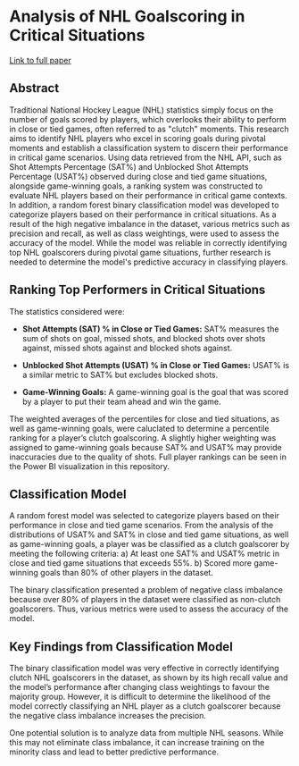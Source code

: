 # Analysis of NHL Goalscoring in Critical Situations

<a href="https://www.researchgate.net/publication/380347690_Analysis_of_NHL_Goalscoring_in_Critical_Situations">Link to full paper</a>

## Abstract
Traditional National Hockey League (NHL) statistics simply focus on the number of goals scored by players, which overlooks their ability to perform in close or tied games, often referred to as "clutch" moments. This research aims to identify NHL players who excel in scoring goals during pivotal moments and establish a classification system to discern their performance in critical game scenarios. Using data retrieved from the NHL API, such as Shot Attempts Percentage (SAT%) and Unblocked Shot Attempts Percentage (USAT%) observed during close and tied game situations, alongside game-winning goals, a ranking system was constructed to evaluate NHL players based on their performance in critical game contexts. In addition, a random forest binary classification model was developed to categorize players based on their performance in critical situations. As a result of the high negative imbalance in the dataset, various metrics such as precision and recall, as well as class weightings, were used to assess the accuracy of the model. While the model was reliable in correctly identifying top NHL goalscorers during pivotal game situations, further research is needed to determine the model's predictive accuracy in classifying players.

## Ranking Top Performers in Critical Situations
The statistics considered were:
- **Shot Attempts (SAT) % in Close or Tied Games:** SAT% measures the sum of shots on goal, missed shots, and blocked shots over shots against, missed shots against and blocked shots against. 

- **Unblocked Shot Attempts (USAT) % in Close or Tied Games:** USAT% is a similar metric to SAT% but excludes blocked shots.

- **Game-Winning Goals:** A game-winning goal is the goal that was scored by a player to put their team ahead and win the game.

The weighted averages of the percentiles for close and tied situations, as well as game-winning goals, were caluclated to determine a percentile ranking for a player’s clutch goalscoring. A slightly higher weighting was assigned to game-winning goals because SAT% and USAT% may provide inaccuracies due to the quality of shots. Full player rankings can be seen in the Power BI visualization in this repository.

## Classification Model
A random forest model was selected to categorize players based on their performance in close and tied game scenarios. From the analysis of the distributions of USAT% and SAT% in close and tied game situations, as well as game-winning goals, a player was be classified as a clutch goalscorer by meeting the following criteria:
a)	At least one SAT% and USAT% metric in close and tied game situations that exceeds 55%.
b)	Scored more game-winning goals than 80% of other players in the dataset.

The binary classification presented a problem of negative class imbalance because over 80% of players in the dataset were classified as non-clutch goalscorers. Thus, various metrics were used to assess the accuracy of the model.

## Key Findings from Classification Model
The binary classification model was very effective in correctly identifying clutch NHL goalscorers in the dataset, as shown by its high recall value and the model’s performance after changing class weightings to favour the majority group.
However, it is difficult to determine the likelihood of the model correctly classifying an NHL player as a clutch goalscorer because the negative class imbalance increases the precision. 

One potential solution is to analyze data from multiple NHL seasons. While this may not eliminate class imbalance, it can increase training on the minority class and lead to better predictive performance. 





